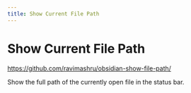 ```yaml
---
title: Show Current File Path
---
```


# Show Current File Path

<https://github.com/ravimashru/obsidian-show-file-path/>

Show the full path of the currently open file in the status bar.
